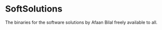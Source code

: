 SoftSolutions
=============

The binaries for the software solutions by Afaan Bilal freely available to all.
